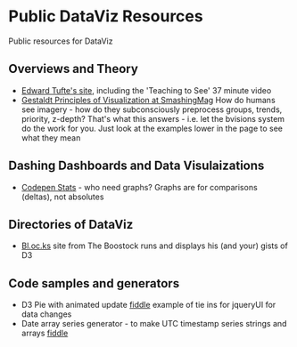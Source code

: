# Public DataViz Resources
Public resources for DataViz

## Overviews and Theory
- [Edward Tufte's site](http://www.edwardtufte.com/tufte/), including the 'Teaching to See' 37 minute video
- [Gestaldt Principles of Visualization at SmashingMag](http://www.smashingmagazine.com/2014/03/28/design-principles-visual-perception-and-the-principles-of-gestalt/) How do humans see imagery - how do they subconsciously preprocess groups, trends, priority, z-depth? That's what this answers - i.e. let the bvisions system do the work for you. Just look at the examples lower in the page to see what they mean
 
## Dashing Dashboards and Data Visulaizations
- [Codepen Stats](http://codepen.io/stats/) - who need graphs? Graphs are for comparisons (deltas), not absolutes

## Directories of DataViz
- [Bl.oc.ks](http://bl.ocks.org/mbostock) site from The Boostock runs and displays his (and your) gists of D3

## Code samples and generators
- D3 Pie with animated update [fiddle](http://jsfiddle.net/KsFPh/) example of tie ins for jqueryUI for data changes
- Date array series generator - to make UTC timestamp series strings and arrays [fiddle](http://jsfiddle.net/5dsb9ocj/)
